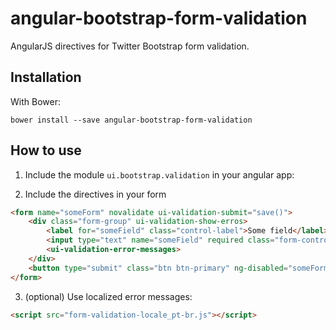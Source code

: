 angular-bootstrap-form-validation
=================================

AngularJS directives for Twitter Bootstrap form validation.

Installation
------------

With Bower:

```
bower install --save angular-bootstrap-form-validation
```

How to use
----------

1. Include the module ```ui.bootstrap.validation``` in your angular app:

2. Include the directives in your form

```html
<form name="someForm" novalidate ui-validation-submit="save()">
	<div class="form-group" ui-validation-show-erros>
		<label for="someField" class="control-label">Some field</label>
		<input type="text" name="someField" required class="form-control" ng-model="someField">
		<ui-validation-error-messages>
	</div>
	<button type="submit" class="btn btn-primary" ng-disabled="someForm.$pristine">Save</button>
</form>
```

3. (optional) Use localized error messages:

```html
<script src="form-validation-locale_pt-br.js"></script>
```
